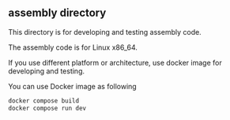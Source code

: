 ## assembly directory
This directory is for developing and testing assembly code.

The assembly code is for Linux x86_64.

If you use different platform or architecture, use docker image for developing and testing.

You can use Docker image as following

```sh
docker compose build
docker compose run dev
```
